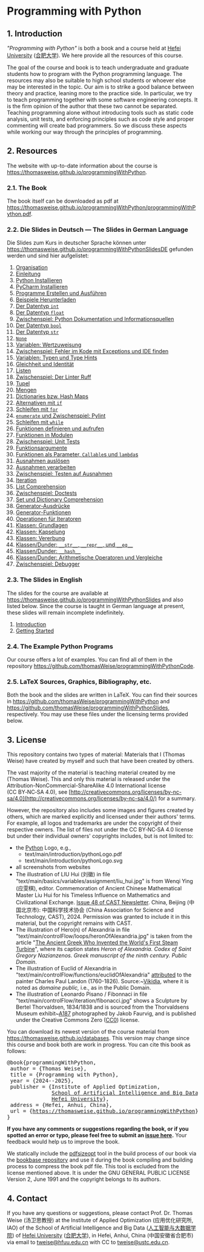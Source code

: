# Programming with Python

## 1. Introduction

*"Programming with Python"* is both a book and a course held at [Hefei University](http://www.hfuu.edu.cn/english/) ([合肥大学](http://www.hfuu.edu.cn/)).
We here provide all the resources of this course.

The goal of the course and book is to teach undergraduate and graduate students how to program with the Python programming language.
The resources may also be suitable to high school students or whoever else may be interested in the topic.
Our aim is to strike a good balance between theory and practice, leaning more to the practice side.
In particular, we try to teach programming together with some software engineering concepts.
It is the firm opinion of the author that these two cannot be separated.
Teaching programming alone without introducing tools such as static code analysis, unit tests, and enforcing principles such as code style and proper commenting will create bad programmers.
So we discuss these aspects while working our way through the principles of programming.


## 2. Resources
The website with up-to-date information about the course is <https://thomasweise.github.io/programmingWithPython>.

### 2.1. The Book
The book itself can be downloaded as pdf at <https://thomasweise.github.io/programmingWithPython/programmingWithPython.pdf>.

### 2.2. Die Slides in Deutsch &mdash; The Slides in German Language
Die Slides zum Kurs in deutscher Sprache können unter <https://thomasweise.github.io/programmingWithPythonSlidesDE> gefunden werden und sind hier aufgelistet:

1. [Organisation](https://thomasweise.github.io/programmingWithPythonSlidesDE/01_organisation.pdf)
2. [Einleitung](https://thomasweise.github.io/programmingWithPythonSlidesDE/02_einleitung.pdf)
3. [Python Installieren](https://thomasweise.github.io/programmingWithPythonSlidesDE/03_python_installieren.pdf)
4. [PyCharm Installieren](https://thomasweise.github.io/programmingWithPythonSlidesDE/04_pycharm_installieren.pdf)
5. [Programme Erstellen und Ausführen](https://thomasweise.github.io/programmingWithPythonSlidesDE/05_programme_erstellen_und_ausführen.pdf)
6. [Beispiele Herunterladen](https://thomasweise.github.io/programmingWithPythonSlidesDE/06_beispiele_herunterladen.pdf)
7. [Der Datentyp `int`](https://thomasweise.github.io/programmingWithPythonSlidesDE/07_int.pdf)
8. [Der Datentyp `float`](https://thomasweise.github.io/programmingWithPythonSlidesDE/08_float.pdf)
9. [Zwischenspiel: Python Dokumentation und Informationsquellen](https://thomasweise.github.io/programmingWithPythonSlidesDE/09_dokumentation.pdf)
10. [Der Datentyp `bool`](https://thomasweise.github.io/programmingWithPythonSlidesDE/10_bool.pdf)
11. [Der Datentyp `str`](https://thomasweise.github.io/programmingWithPythonSlidesDE/11_str.pdf)
12. [`None`](https://thomasweise.github.io/programmingWithPythonSlidesDE/12_none.pdf)
13. [Variablen: Wertzuweisung](https://thomasweise.github.io/programmingWithPythonSlidesDE/13_variablen_wertzuweisung.pdf)
14. [Zwischenspiel: Fehler im Kode mit Exceptions und IDE finden](https://thomasweise.github.io/programmingWithPythonSlidesDE/14_fehler_im_kode_mit_exceptions_und_ide_finden.pdf)
15. [Variablen: Typen und Type Hints](https://thomasweise.github.io/programmingWithPythonSlidesDE/15_variablen_typen_und_type_hints.pdf)
16. [Gleichheit und Identität](https://thomasweise.github.io/programmingWithPythonSlidesDE/16_gleichheit_und_identität.pdf)
17. [Listen](https://thomasweise.github.io/programmingWithPythonSlidesDE/17_listen.pdf)
18. [Zwischenspiel: Der Linter Ruff](https://thomasweise.github.io/programmingWithPythonSlidesDE/18_ruff.pdf)
19. [Tupel](https://thomasweise.github.io/programmingWithPythonSlidesDE/19_tupel.pdf)
20. [Mengen](https://thomasweise.github.io/programmingWithPythonSlidesDE/20_mengen.pdf)
21. [Dictionaries bzw. Hash Maps](https://thomasweise.github.io/programmingWithPythonSlidesDE/21_dictionaries.pdf)
22. [Alternativen mit `if`](https://thomasweise.github.io/programmingWithPythonSlidesDE/22_alternativen_mit_if.pdf)
23. [Schleifen mit `for`](https://thomasweise.github.io/programmingWithPythonSlidesDE/23_schleifen_mit_for.pdf)
24. [`enumerate` und Zwischenspiel: Pylint](https://thomasweise.github.io/programmingWithPythonSlidesDE/24_enumerate_und_pylint.pdf)
25. [Schleifen mit `while`](https://thomasweise.github.io/programmingWithPythonSlidesDE/25_schleifen_mit_while.pdf)
26. [Funktionen definieren und aufrufen](https://thomasweise.github.io/programmingWithPythonSlidesDE/26_funktionen_definieren_und_aufrufen.pdf)
27. [Funktionen in Modulen](https://thomasweise.github.io/programmingWithPythonSlidesDE/27_funktionen_in_modulen.pdf)
28. [Zwischenspiel: Unit Tests](https://thomasweise.github.io/programmingWithPythonSlidesDE/28_unit_tests.pdf)
29. [Funktionsargumente](https://thomasweise.github.io/programmingWithPythonSlidesDE/29_funktionsargumente.pdf)
30. [Funktionen als Parameter, `Callable`s und `lambda`s](https://thomasweise.github.io/programmingWithPythonSlidesDE/30_callables_und_lambdas.pdf)
31. [Ausnahmen auslösen](https://thomasweise.github.io/programmingWithPythonSlidesDE/31_ausnahmen_auslösen.pdf)
32. [Ausnahmen verarbeiten](https://thomasweise.github.io/programmingWithPythonSlidesDE/32_ausnahmen_verarbeiten.pdf)
33. [Zwischenspiel: Testen auf Ausnahmen](https://thomasweise.github.io/programmingWithPythonSlidesDE/33_testen_auf_ausnahmen.pdf)
34. [Iteration](https://thomasweise.github.io/programmingWithPythonSlidesDE/34_iteration.pdf)
35. [List Comprehension](https://thomasweise.github.io/programmingWithPythonSlidesDE/35_list_comprehension.pdf)
36. [Zwischenspiel: Doctests](https://thomasweise.github.io/programmingWithPythonSlidesDE/36_doctests.pdf)
37. [Set und Dictionary Comprehension](https://thomasweise.github.io/programmingWithPythonSlidesDE/37_set_und_dictionary_comprehension.pdf)
38. [Generator-Ausdrücke](https://thomasweise.github.io/programmingWithPythonSlidesDE/38_generator_ausdrücke.pdf)
39. [Generator-Funktionen](https://thomasweise.github.io/programmingWithPythonSlidesDE/39_generator_funktionen.pdf)
40. [Operationen für Iteratoren](https://thomasweise.github.io/programmingWithPythonSlidesDE2/40_operationen_für_iteratoren.pdf)
41. [Klassen: Grundlagen](https://thomasweise.github.io/programmingWithPythonSlidesDE2/41_klassen_grundlagen.pdf)
42. [Klassen: Kapselung](https://thomasweise.github.io/programmingWithPythonSlidesDE2/42_klassen_kapselung.pdf)
43. [Klassen: Vererbung](https://thomasweise.github.io/programmingWithPythonSlidesDE2/43_klassen_vererbung.pdf)
44. [Klassen/Dunder: `__str__`, `__repr__`, und `__eq__`](https://thomasweise.github.io/programmingWithPythonSlidesDE2/44_klassen_dunder_str_rep_eq.pdf)
45. [Klassen/Dunder: `__hash__`](https://thomasweise.github.io/programmingWithPythonSlidesDE2/45_klassen_dunder_hash.pdf)
46. [Klassen/Dunder: Arithmetische Operatoren und Vergleiche](https://thomasweise.github.io/programmingWithPythonSlidesDE2/46_klassen_dunder_math.pdf)
47. [Zwischenspiel: Debugger](https://thomasweise.github.io/programmingWithPythonSlidesDE2/47_debugger.pdf)


### 2.3. The Slides in English
The slides for the course are available at <https://thomasweise.github.io/programmingWithPythonSlides> and also listed below.
Since the course is taught in German language at present, these slides will remain incomplete indefinitely.

1. [Introduction](https://thomasweise.github.io/programmingWithPythonSlides/01_introduction.pdf)
2. [Getting Started](https://thomasweise.github.io/programmingWithPythonSlides/02_getting_started.pdf)

### 2.4. The Example Python Programs 
Our course offers a lot of examples.
You can find all of them in the repository <https://github.com/thomasWeise/programmingWithPythonCode>.


### 2.5. LaTeX Sources, Graphics, Bibliography, etc.
Both the book and the slides are written in LaTeX.
You can find their sources in <https://github.com/thomasWeise/programmingWithPython> and <https://github.com/thomasWeise/programmingWithPythonSlides>, respectively.
You may use these files under the licensing terms provided below.


## 3. License
This repository contains two types of material:
Materials that I (Thomas Weise) have created by myself and such that have been created by others.

The vast majority of the material is teaching material created by me (Thomas Weise).
This and only this material is released under the Attribution-NonCommercial-ShareAlike 4.0 International license (CC&nbsp;BY&#8209;NC&#8209;SA&nbsp;4.0), see [http://creativecommons.org/licenses/by-nc-sa/4.0](http://creativecommons.org/licenses/by-nc-sa/4.0/) for a summary.

However, the repository also includes some images and figures created by others, which are marked explicitly and licensed under their authors' terms.
For example, all logos and trademarks are under the copyright of their respective owners.
The list of files not under the CC&nbsp;BY&#8209;NC&#8209;SA&nbsp;4.0 license but under their individual owners' copyrights includes, but is not limited to:

+ the [Python](https://www.python.org) Logo, e.g.,
    - text/main/introduction/pythonLogo.pdf
    - text/main/introduction/pythonLogo.svg
+ all screenshots from websites
+ The illustration of LIU Hui (刘徽) in file "text/main/basics/variables/assignment/liu_hui.jpg" is from Wenqi Ying (应雯棋), editor. Commemoration of Ancient Chinese Mathematical Master Liu Hui for his Timeless Influence on Mathematics and Civilizational Exchange. [Issue 48 of CAST Newsletter](https://english.cast.org.cn/cms_files/filemanager/1941250207/attach/202412/8f23655a82364d19ad7874eb37b23035.pdf). China, Beijing (中国北京市): 中国科学技术协会 (China Association for Science and Technology, CAST), 2024. Permission was granted to include it in this material, but the copyright remains with CAST.
+ The illustration of Hero(n) of Alexandria in file "text/main/controlFlow/loops/heronOfAlexandria.jpg" is taken from the article "[The Ancient Greek Who Invented the World's First Steam Turbine](https://greekreporter.com/2023/12/13/ancient-greek-world-first-steam-turbine)", where its caption states *Heron of Alexandria. Codex of Saint Gregory Nazianzenos. Greek manuscript of the ninth century. Public Domain*.
+ The illustration of Euclid of Alexandria in "text/main/controlFlow/functions/euclidOfAlexandria" [attributed](https://www.antike-griechische.de/Euklid.pdf) to the painter Charles Paul Landon (1760-1826). Source:~[Vikidia](https://fr.vikidia.org/wiki/Cat%C3%A9gorie:Image_Euclide), where it is noted as *domaine public,* i.e., as in the Public Domain.
+ The illustration of Leonardo Pisano / Fibonnaci in file "text/main/controlFlow/iteration/fibonacci.jpg" shows a Sculpture by Bertel Thorvaldsen, 1834/1838 and is sourced from the Thorvaldsens Museum exhibit~[A187](https://kataloget.thorvaldsensmuseum.dk/A187) photographed by Jakob Faurvig, and is published under the Creative Commons Zero&nbsp;([CC0](https://creativecommons.org/publicdomain/zero/1.0)) license.

You can download its newest version of the course material from <https://thomasweise.github.io/databases>.
This version may change since this course and book both are work in progress.
You can cite this book as follows:

<pre>@book{programmingWithPython,<br/>&nbsp;author&nbsp;=&nbsp;{Thomas&nbsp;Weise},<br/>&nbsp;title&nbsp;=&nbsp;{Programming&nbsp;with&nbsp;Python},<br/>&nbsp;year&nbsp;=&nbsp;{2024--2025},<br/>&nbsp;publisher&nbsp;=&nbsp;{Institute&nbsp;of&nbsp;Applied&nbsp;Optimization,<br/>&nbsp;&nbsp;&nbsp;&nbsp;&nbsp;&nbsp;&nbsp;&nbsp;&nbsp;&nbsp;&nbsp;&nbsp;&nbsp;&nbsp;<a href="http://www.hfuu.edu.cn/aibd">School&nbsp;of&nbsp;Artificial&nbsp;Intelligence&nbsp;and&nbsp;Big&nbsp;Data</a>,<br/>&nbsp;&nbsp;&nbsp;&nbsp;&nbsp;&nbsp;&nbsp;&nbsp;&nbsp;&nbsp;&nbsp;&nbsp;&nbsp;&nbsp;<a href="http://www.hfuu.edu.cn/">Hefei&nbsp;University</a>},<br/>&nbsp;address&nbsp;=&nbsp;{Hefei,&nbsp;Anhui,&nbsp;China},<br/>&nbsp;url&nbsp;=&nbsp;{<a href="https://thomasweise.github.io/programmingWithPython">https://thomasweise.github.io/programmingWithPython</a>}<br/>}</pre>

**If you have any comments or suggestions regarding the book, or if you spotted an error or typo, please feel free to submit an [issue here](https://github.com/thomasWeise/programmingWithPython/issues).**
Your feedback would help us to improve the book.

We statically include the [pdfsizeopt](https://github.com/pts/pdfsizeopt) tool in the build process of our book  via the [bookbase repository](https://github.com/thomasWeise/bookbase) and use it during the book compiling and building process to compress the book pdf file.
This tool is excluded from the license mentioned above.
It is under the GNU GENERAL PUBLIC LICENSE Version 2, June 1991 and the copyright belongs to its authors.


## 4. Contact
If you have any questions or suggestions, please contact
Prof. Dr. Thomas Weise (汤卫思教授)
at the Institute of Applied Optimization (应用优化研究所, IAO)
of the School of Artificial Intelligence and Big Data ([人工智能与大数据学院](http://www.hfuu.edu.cn/aibd))
of [Hefei University](http://www.hfuu.edu.cn/english/) ([合肥大学](http://www.hfuu.edu.cn/)),
in Hefei, Anhui, China (中国安徽省合肥市)
via email to [tweise@hfuu.edu.cn](mailto:tweise@hfuu.edu.cn) with CC to [tweise@ustc.edu.cn](mailto:tweise@ustc.edu.cn).
